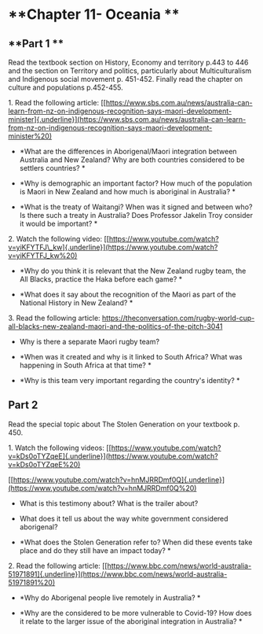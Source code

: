 **Chapter 11- Oceania **
========================

**Part 1 **
-----------

Read the textbook section on History, Economy and territory p.443 to 446
and the section on Territory and politics, particularly about
Multiculturalism and Indigenous social movement p. 451-452. Finally read
the chapter on culture and populations p.452-455.

1\. Read the following article:
[[https://www.sbs.com.au/news/australia-can-learn-from-nz-on-indigenous-recognition-says-maori-development-minister]{.underline}](https://www.sbs.com.au/news/australia-can-learn-from-nz-on-indigenous-recognition-says-maori-development-minister%20)

-   *What are the differences in Aborigenal/Maori integration between
    Australia and New Zealand? Why are both countries considered to be
    settlers countries? *

-   *Why is demographic an important factor? How much of the population
    is Maori in New Zealand and how much is aboriginal in Australia? *

-   *What is the treaty of Waitangi? When was it signed and between who?
    Is there such a treaty in Australia? Does Professor Jakelin Troy
    consider it would be important? *

2\. Watch the following video:
[[https://www.youtube.com/watch?v=yiKFYTFJ\_kw]{.underline}](https://www.youtube.com/watch?v=yiKFYTFJ_kw%20)

-   *Why do you think it is relevant that the New Zealand rugby team,
    the All Blacks, practice the Haka before each game? *

-   *What does it say about the recognition of the Maori as part of the
    National History in New Zealand? *

3\. Read the following article:
https://theconversation.com/rugby-world-cup-all-blacks-new-zealand-maori-and-the-politics-of-the-pitch-3041

-   Why is there a separate Maori rugby team?

-   *When was it created and why is it linked to South Africa? What was
    happening in South Africa at that time? *

-   *Why is this team very important regarding the country's identity? *

**Part 2** 
-----------

Read the special topic about The Stolen Generation on your textbook p.
450.

1\. Watch the following videos:
[[https://www.youtube.com/watch?v=kDs0oTYZqeE]{.underline}](https://www.youtube.com/watch?v=kDs0oTYZqeE%20)

[[https://www.youtube.com/watch?v=hnMJRRDmf0Q]{.underline}](https://www.youtube.com/watch?v=hnMJRRDmf0Q%20)

-   What is this testimony about? What is the trailer about?

-   What does it tell us about the way white government considered
    aborigenal?

-   *What does the Stolen Generation refer to? When did these events
    take place and do they still have an impact today? *

2\. Read the following article:
[[https://www.bbc.com/news/world-australia-51971891]{.underline}](https://www.bbc.com/news/world-australia-51971891%20)

-   *Why do Aborigenal people live remotely in Australia? *

-   *Why are the considered to be more vulnerable to Covid-19? How does
    it relate to the larger issue of the aboriginal integration in
    Australia? *

